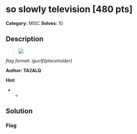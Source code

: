 # so slowly television [480 pts]

**Category:** MISC
**Solves:** 10

## Description
>![](https://igusiber.com.tr/files/81a2eb03a65ca45d4aecb5c6e30e57d8/istockphoto-1393393847-612x612.jpg)

*flag format: iguctf{placeholder}*

**Author: TA2ALQ**

**Hint**
* -

## Solution

### Flag

